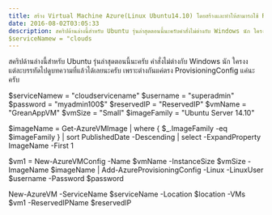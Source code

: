 ```yaml
---
title: สร้าง Virtual Machine Azure(Linux Ubuntu14.10) โดยสร้างและทำให้สามารถใช้ Reserved IP Address (PowerShell Azure)
date: 2016-08-02T03:05:33
description: สคริปด้านล่างนี้สำหรับ Ubuntu รุ่นล่าสุดตอนนี้นะครับคำสั่งไม่ต่างกับ Windows นัก ใครงง แต่ละบรรทัดไปดูบทความที่แล้วได้เลยนะครับ เพราะต่างกันแค่ตรง ProvisioningConfig แค่นะครับ
$serviceNamew = "clouds
---
```


สคริปด้านล่างนี้สำหรับ Ubuntu รุ่นล่าสุดตอนนี้นะครับ
คำสั่งไม่ต่างกับ Windows นัก ใครงง แต่ละบรรทัดไปดูบทความที่แล้วได้เลยนะครับ เพราะต่างกันแค่ตรง ProvisioningConfig แค่นะครับ

$serviceNamew = "cloudservicename"
$username = "superadmin"
$password = "myadmin100$"
$reservedIP = "ReservedIP"
$vmName = "GreanAppVM"
$vmSize = "Small"
$imageFamily = "Ubuntu Server 14.10"

$imageName = Get-AzureVMImage |
                 where { $_.ImageFamily -eq $imageFamily } |
                 sort PublishedDate -Descending |
                 select -ExpandProperty ImageName -First 1 

$vm1 = New-AzureVMConfig -Name $vmName -InstanceSize $vmSize -ImageName $imageName |
			Add-AzureProvisioningConfig -Linux -LinuxUser $username -Password $password

New-AzureVM -ServiceName $serviceName -Location $location -VMs $vm1 -ReservedIPName $reservedIP


